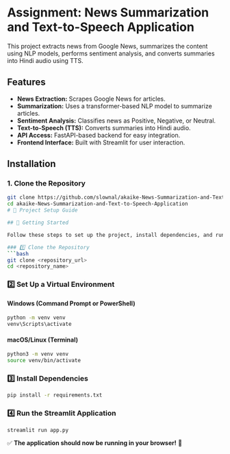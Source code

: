 # Assignment: News Summarization and Text-to-Speech Application 

This project extracts news from Google News, summarizes the content using NLP models, performs sentiment analysis, and converts summaries into Hindi audio using TTS.

## Features  
- **News Extraction:** Scrapes Google News for articles.  
- **Summarization:** Uses a transformer-based NLP model to summarize articles.  
- **Sentiment Analysis:** Classifies news as Positive, Negative, or Neutral.  
- **Text-to-Speech (TTS):** Converts summaries into Hindi audio.  
- **API Access:** FastAPI-based backend for easy integration.  
- **Frontend Interface:** Built with Streamlit for user interaction.  

## Installation  

### **1. Clone the Repository**
```bash
git clone https://github.com/slownal/akaike-News-Summarization-and-Text-to-Speech-Application.git  
cd akaike-News-Summarization-and-Text-to-Speech-Application
# 📌 Project Setup Guide

## 🚀 Getting Started

Follow these steps to set up the project, install dependencies, and run the Streamlit application.

### 1️⃣ Clone the Repository  
```bash
git clone <repository_url>
cd <repository_name>
```

### 2️⃣ Set Up a Virtual Environment  

#### Windows (Command Prompt or PowerShell)
```bash
python -m venv venv
venv\Scripts\activate
```

#### macOS/Linux (Terminal)
```bash
python3 -m venv venv
source venv/bin/activate
```

### 3️⃣ Install Dependencies  
```bash
pip install -r requirements.txt
```

### 4️⃣ Run the Streamlit Application  
```bash
streamlit run app.py
```

✅ **The application should now be running in your browser!** 🎉


